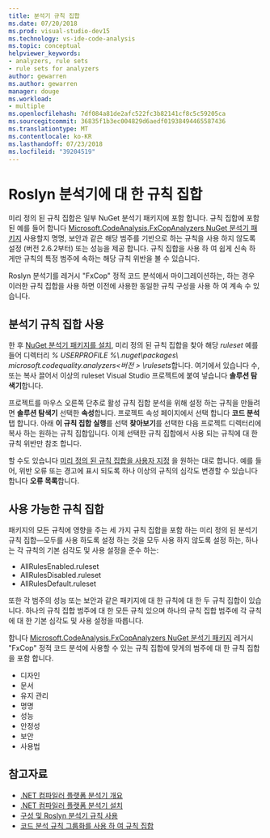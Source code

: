 ```yaml
---
title: 분석기 규칙 집합
ms.date: 07/20/2018
ms.prod: visual-studio-dev15
ms.technology: vs-ide-code-analysis
ms.topic: conceptual
helpviewer_keywords:
- analyzers, rule sets
- rule sets for analyzers
author: gewarren
ms.author: gewarren
manager: douge
ms.workload:
- multiple
ms.openlocfilehash: 7df084a81de2afc522fc3b82141cf8c5c59205ca
ms.sourcegitcommit: 36835f1b3ec004829d6aedf01938494465587436
ms.translationtype: MT
ms.contentlocale: ko-KR
ms.lasthandoff: 07/23/2018
ms.locfileid: "39204519"
---
```

# <a name="rule-sets-for-roslyn-analyzers"></a>Roslyn 분석기에 대 한 규칙 집합

미리 정의 된 규칙 집합은 일부 NuGet 분석기 패키지에 포함 합니다. 규칙 집합에 포함 된 예를 들어 합니다 [Microsoft.CodeAnalysis.FxCopAnalyzers NuGet 분석기 패키지](https://www.nuget.org/packages/Microsoft.CodeAnalysis.FxCopAnalyzers/) 사용할지 명명, 보안과 같은 해당 범주를 기반으로 하는 규칙을 사용 하지 않도록 설정 (버전 2.6.2부터) 또는 성능을 제공 합니다. 규칙 집합을 사용 하 여 쉽게 신속 하 게만 규칙의 특정 범주에 속하는 해당 규칙 위반을 볼 수 있습니다.

Roslyn 분석기를 레거시 "FxCop" 정적 코드 분석에서 마이그레이션하는, 하는 경우 이러한 규칙 집합을 사용 하면 이전에 사용한 동일한 규칙 구성을 사용 하 여 계속 수 있습니다.

## <a name="use-analyzer-rule-sets"></a>분석기 규칙 집합 사용

한 후 [NuGet 분석기 패키지를 설치](install-roslyn-analyzers.md), 미리 정의 된 규칙 집합을 찾아 해당 *ruleset* 예를 들어 디렉터리 *% USERPROFILE %\\.nuget\packages\ microsoft.codequality.analyzers\<버전 > \rulesets*합니다. 여기에서 있습니다 수, 또는 복사 끌어서 이상의 ruleset Visual Studio 프로젝트에 붙여 넣습니다 **솔루션 탐색기**합니다.

프로젝트를 마우스 오른쪽 단추로 활성 규칙 집합 분석을 위해 설정 하는 규칙을 만들려면 **솔루션 탐색기** 선택한 **속성**합니다. 프로젝트 속성 페이지에서 선택 합니다 **코드 분석** 탭 합니다. 아래 **이 규칙 집합 실행**를 선택 **찾아보기**를 선택한 다음 프로젝트 디렉터리에 복사 하는 원하는 규칙 집합입니다. 이제 선택한 규칙 집합에서 사용 되는 규칙에 대 한 규칙 위반만 참조 합니다.

할 수도 있습니다 [미리 정의 된 규칙 집합을 사용자 지정](how-to-create-a-custom-rule-set.md#create-a-custom-rule-set) 을 원하는 대로 합니다. 예를 들어, 위반 오류 또는 경고에 표시 되도록 하나 이상의 규칙의 심각도 변경할 수 있습니다 합니다 **오류 목록**합니다.

## <a name="available-rule-sets"></a>사용 가능한 규칙 집합

패키지의 모든 규칙에 영향을 주는 세 가지 규칙 집합을 포함 하는 미리 정의 된 분석기 규칙 집합&mdash;모두를 사용 하도록 설정 하는 것을 모두 사용 하지 않도록 설정 하는, 하나는 각 규칙의 기본 심각도 및 사용 설정을 준수 하는:

- AllRulesEnabled.ruleset
- AllRulesDisabled.ruleset
- AllRulesDefault.ruleset

또한 각 범주의 성능 또는 보안과 같은 패키지에 대 한 규칙에 대 한 두 규칙 집합이 있습니다. 하나의 규칙 집합 범주에 대 한 모든 규칙 있으며 하나의 규칙 집합 범주에 각 규칙에 대 한 기본 심각도 및 사용 설정을 따릅니다.

 합니다 [Microsoft.CodeAnalysis.FxCopAnalyzers NuGet 분석기 패키지](https://www.nuget.org/packages/Microsoft.CodeAnalysis.FxCopAnalyzers/) 레거시 "FxCop" 정적 코드 분석에 사용할 수 있는 규칙 집합에 맞게의 범주에 대 한 규칙 집합을 포함 합니다.

- 디자인
- 문서
- 유지 관리
- 명명
- 성능
- 안정성
- 보안
- 사용법

## <a name="see-also"></a>참고자료

- [.NET 컴파일러 플랫폼 분석기 개요](roslyn-analyzers-overview.md)
- [.NET 컴파일러 플랫폼 분석기 설치](install-roslyn-analyzers.md)
- [구성 및 Roslyn 분석기 규칙 사용](use-roslyn-analyzers.md)
- [코드 분석 규칙 그룹화를 사용 하 여 규칙 집합](using-rule-sets-to-group-code-analysis-rules.md)